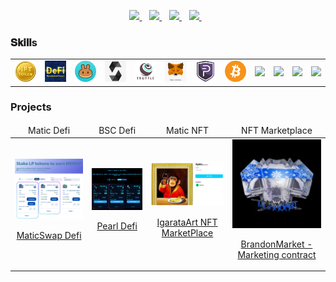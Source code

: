 <p align='center'>
<a href="https://t.me/kroim1202">
  <img src="https://img.shields.io/badge/telegram-%230077B5.svg?&style=for-the-badge&logo=telegram&logoColor=white" />
</a>&nbsp;&nbsp;
<a href="https://join.skype.com/invite/eumi2mzscGm8">
  <img src="https://img.shields.io/badge/skype-%231DA1F3.svg?&style=for-the-badge&logo=skype&logoColor=white" />
</a>&nbsp;&nbsp;
<a href="https://www.linkedin.com/in/kroim1202">
  <img src="https://img.shields.io/badge/linkedin-%230077B5.svg?&style=for-the-badge&logo=linkedin&logoColor=white" />
</a>&nbsp;&nbsp;
<a href="mailto:wonderfulplayer@outlook.com">
  <img src="https://img.shields.io/badge/email me-%231DA1F3.svg?&style=for-the-badge&logo=gmail&logoColor=white" />
</a>&nbsp;&nbsp;
</p>

### 𝐒𝐤𝐢𝐥𝐥s
<table>
  <tr>
      <td><img src="https://github.com/kroim/profile/blob/master/icons/icon_nft.png?raw=true" width="200"></td>
      <td><img src="https://github.com/kroim/profile/blob/master/icons/icon_defi.png?raw=true" width="200"></td>
      <td><img src="https://github.com/kroim/profile/blob/master/icons/icon_pancake.png?raw=true" width="200"></td>
      <td><img src="https://github.com/kroim/profile/blob/master/icons/icon_solidity.png?raw=true" width="200"></td>
      <td><img src="https://github.com/kroim/profile/blob/master/icons/icon_truffle.png?raw=true" width="200"></td>
      <td><img src="https://github.com/kroim/profile/blob/master/icons/icon_metamask.png?raw=true" width="200"></td>
      <td><img src="https://github.com/kroim/profile/blob/master/icons/icon_pivx.png?raw=true" width="200"></td>
      <td><img src="https://github.com/kroim/profile/blob/master/icons/icon_bitcoin.png?raw=true" width="200"></td>
      <td><img src="https://cdn.iconscout.com/icon/free/png-128/javascript-1174950.png" width="200"></td>
      <td><img src="https://cdn.iconscout.com/icon/free/png-128/node-1174925.png" width="200"></td>
      <td><img src="https://cdn.iconscout.com/icon/free/png-128/react-1175109.png" width="200"></td>
      <td><img src="https://cdn.iconscout.com/icon/free/png-128/vue-282497.png" width="200"></td>
  </tr>  
</table>

### Projects
<table>
    <thead align="center">
        <tr>
            <td>Matic Defi</td>
            <td>BSC Defi</td>           
            <td>Matic NFT</td>
            <td>NFT Marketplace</td>
        </tr>
    </thead>
        <tr>
            <td>
                <a href="https://maticfront.web.app/farms">
                    <img src="https://github.com/kroim/profile/blob/master/projects/maticswap.png?raw=true" width="200">
                    <p align="center">MaticSwap Defi</p>
                </a>
            </td>
            <td>
                <a href="https://pearl-frontend-v1.vercel.app/farms">
                    <img src="https://github.com/kroim/profile/blob/master/projects/pearl.png?raw=true" width="200">
                    <p align="center">Pearl Defi</p>
                </a>
            </td>           
            <td>
                <a href="http://18.188.94.167:5000/">
                    <img src="https://github.com/kroim/profile/blob/master/projects/IgarataArtNFT.png?raw=true" width="200">
                    <p align="center">IgarataArt NFT MarketPlace</p>
                </a>
            </td>
            <td>
                <a href="https://github.com/kroim/BrandonMarketing-Contract">
                    <img src="https://github.com/kroim/profile/blob/master/projects/NFT_BrandonMarket.png?raw=true" width="200">
                    <p align="center">BrandonMarket - Marketing contract</p>
                </a>
            </td>                      
        </tr>       
</table>


